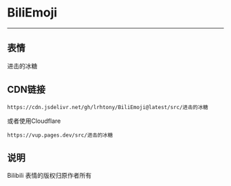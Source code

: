 # BiliEmoji
---
## 表情
进击的冰糖
## CDN链接
```
https://cdn.jsdelivr.net/gh/lrhtony/BiliEmoji@latest/src/进击的冰糖
```
或者使用Cloudflare
```
https://vup.pages.dev/src/进击的冰糖
```
## 说明
Bilibili 表情的版权归原作者所有
